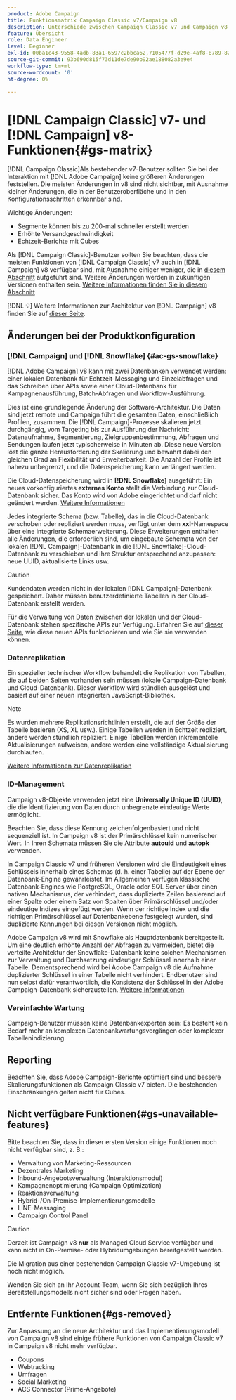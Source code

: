 ```yaml
---
product: Adobe Campaign
title: Funktionsmatrix Campaign Classic v7/Campaign v8
description: Unterschiede zwischen Campaign Classic v7 und Campaign v8 verstehen
feature: Übersicht
role: Data Engineer
level: Beginner
exl-id: 00ba1c43-9558-4adb-83a1-6597c2bbca62,7105477f-d29e-4af8-8789-82b4459761b0
source-git-commit: 93b690d815f73d11de7de90b92ae188082a3e9e4
workflow-type: tm+mt
source-wordcount: '0'
ht-degree: 0%

---
```


# [!DNL Campaign Classic] v7- und [!DNL Campaign] v8-Funktionen{#gs-matrix}

[!DNL Campaign Classic]Als bestehender v7-Benutzer sollten Sie bei der Interaktion mit [!DNL Adobe Campaign] keine größeren Änderungen feststellen. Die meisten Änderungen in v8 sind nicht sichtbar, mit Ausnahme kleiner Änderungen, die in der Benutzeroberfläche und in den Konfigurationsschritten erkennbar sind.

Wichtige Änderungen:

* Segmente können bis zu 200-mal schneller erstellt werden
* Erhöhte Versandgeschwindigkeit
* Echtzeit-Berichte   mit Cubes

Als [!DNL Campaign Classic]-Benutzer sollten Sie beachten, dass die meisten Funktionen von [!DNL Campaign Classic] v7 auch in [!DNL Campaign] v8 verfügbar sind, mit Ausnahme einiger weniger, die in [diesem Abschnitt](#gs-removed) aufgeführt sind. Weitere Änderungen werden in zukünftigen Versionen enthalten sein. [Weitere Informationen finden Sie in diesem Abschnitt](#gs-unavailable-features)

[!DNL :bulb:] Weitere Informationen zur Architektur von [!DNL Campaign] v8 finden Sie auf [dieser Seite](../dev/architecture.md).

## Änderungen bei der Produktkonfiguration

### [!DNL Campaign] und [!DNL Snowflake] {#ac-gs-snowflake}

[!DNL Adobe Campaign] v8 kann mit zwei Datenbanken verwendet werden: einer lokalen Datenbank für Echtzeit-Messaging und Einzelabfragen und das Schreiben über APIs sowie einer Cloud-Datenbank für Kampagnenausführung, Batch-Abfragen und Workflow-Ausführung.

Dies ist eine grundlegende Änderung der Software-Architektur. Die Daten sind jetzt remote und Campaign führt die gesamten Daten, einschließlich Profilen, zusammen. Die [!DNL Campaign]-Prozesse skalieren jetzt durchgängig, vom Targeting bis zur Ausführung der Nachricht: Datenaufnahme, Segmentierung, Zielgruppenbestimmung, Abfragen und Sendungen laufen jetzt typischerweise in Minuten ab. Diese neue Version löst die ganze Herausforderung der Skalierung und bewahrt dabei den gleichen Grad an Flexibilität und Erweiterbarkeit. Die Anzahl der Profile ist nahezu unbegrenzt, und die Datenspeicherung kann verlängert werden.

Die Cloud-Datenspeicherung wird in **[!DNL Snowflake]** ausgeführt: Ein neues vorkonfiguriertes **externes Konto** stellt die Verbindung zur Cloud-Datenbank sicher. Das Konto wird von Adobe eingerichtet und darf nicht geändert werden. [Weitere Informationen](../config/external-accounts.md)

Jedes integrierte Schema (bzw. Tabelle), das in die Cloud-Datenbank verschoben oder repliziert werden muss, verfügt unter dem **xxl**-Namespace über eine integrierte Schemaerweiterung. Diese Erweiterungen enthalten alle Änderungen, die erforderlich sind, um eingebaute Schemata von der lokalen [!DNL Campaign]-Datenbank in die [!DNL Snowflake]-Cloud-Datenbank zu verschieben und ihre Struktur entsprechend anzupassen: neue UUID, aktualisierte Links usw.

>[!CAUTION]
>
> Kundendaten werden nicht in der lokalen [!DNL Campaign]-Datenbank gespeichert. Daher müssen benutzerdefinierte Tabellen in der Cloud-Datenbank erstellt werden.


Für die Verwaltung von Daten zwischen der lokalen und der Cloud-Datenbank stehen spezifische APIs zur Verfügung. Erfahren Sie auf [dieser Seite](../dev/new-apis.md), wie diese neuen APIs funktionieren und wie Sie sie verwenden können.

### Datenreplikation

Ein spezieller technischer Workflow behandelt die Replikation von Tabellen, die auf beiden Seiten vorhanden sein müssen (lokale Campaign-Datenbank und Cloud-Datenbank). Dieser Workflow wird stündlich ausgelöst und basiert auf einer neuen integrierten JavaScript-Bibliothek.

>[!NOTE]
>
> Es wurden mehrere Replikationsrichtlinien erstellt, die auf der Größe der Tabelle basieren (XS, XL usw.).
> Einige Tabellen werden in Echtzeit repliziert, andere werden stündlich repliziert. Einige Tabellen werden inkrementelle Aktualisierungen aufweisen, andere werden eine vollständige Aktualisierung durchlaufen.


[Weitere Informationen zur Datenreplikation](../config/replication.md)

### ID-Management

Campaign v8-Objekte verwenden jetzt eine **Universally Unique ID (UUID)**, die die Identifizierung von Daten durch unbegrenzte eindeutige Werte ermöglicht..

Beachten Sie, dass diese Kennung zeichenfolgenbasiert und nicht sequenziell ist. In Campaign v8 ist der Primärschlüssel kein numerischer Wert. In Ihren Schemata müssen Sie die Attribute **autouid** und **autopk** verwenden.

In Campaign Classic v7 und früheren Versionen wird die Eindeutigkeit eines Schlüssels innerhalb eines Schemas (d. h. einer Tabelle) auf der Ebene der Datenbank-Engine gewährleistet. Im Allgemeinen verfügen klassische Datenbank-Engines wie PostgreSQL, Oracle oder SQL Server über einen nativen Mechanismus, der verhindert, dass duplizierte Zeilen basierend auf einer Spalte oder einem Satz von Spalten über Primärschlüssel und/oder eindeutige Indizes eingefügt werden. Wenn der richtige Index und die richtigen Primärschlüssel auf Datenbankebene festgelegt wurden, sind duplizierte Kennungen bei diesen Versionen nicht möglich.

Adobe Campaign v8 wird mit Snowflake als Hauptdatenbank bereitgestellt. Um eine deutlich erhöhte Anzahl der Abfragen zu vermeiden, bietet die verteilte Architektur der Snowflake-Datenbank keine solchen Mechanismen zur Verwaltung und Durchsetzung eindeutiger Schlüssel innerhalb einer Tabelle. Dementsprechend wird bei Adobe Campaign v8 die Aufnahme duplizierter Schlüssel in einer Tabelle nicht verhindert. Endbenutzer sind nun selbst dafür verantwortlich, die Konsistenz der Schlüssel in der Adobe Campaign-Datenbank sicherzustellen. [Weitere Informationen](../dev/keys.md)

### Vereinfachte Wartung

Campaign-Benutzer müssen keine Datenbankexperten sein: Es besteht kein Bedarf mehr an komplexen Datenbankwartungsvorgängen oder komplexer Tabellenindizierung.

## Reporting

Beachten Sie, dass Adobe Campaign-Berichte optimiert sind und bessere Skalierungsfunktionen als Campaign Classic v7 bieten. Die bestehenden Einschränkungen gelten nicht für Cubes.

## Nicht verfügbare Funktionen{#gs-unavailable-features}

Bitte beachten Sie, dass in dieser ersten Version einige Funktionen noch nicht verfügbar sind, z. B.:

* Verwaltung von Marketing-Ressourcen
* Dezentrales Marketing
* Inbound-Angebotsverwaltung (Interaktionsmodul)
* Kampagnenoptimierung (Campaign Optimization)
* Reaktionsverwaltung
* Hybrid-/On-Premise-Implementierungsmodelle
* LINE-Messaging
* Campaign Control Panel

>[!CAUTION]
>
>Derzeit ist Campaign v8 **nur** als Managed Cloud Service verfügbar und kann nicht in On-Premise- oder Hybridumgebungen bereitgestellt werden.
>
>Die Migration aus einer bestehenden Campaign Classic v7-Umgebung ist noch nicht möglich.
>
>Wenden Sie sich an Ihr Account-Team, wenn Sie sich bezüglich Ihres Bereitstellungsmodells nicht sicher sind oder Fragen haben.

## Entfernte Funktionen{#gs-removed}

Zur Anpassung an die neue Architektur und das Implementierungsmodell von Campaign v8 sind einige frühere Funktionen von Campaign Classic v7 in Campaign v8 nicht mehr verfügbar.

* Coupons
* Webtracking
* Umfragen
* Social Marketing
* ACS Connector (Prime-Angebote)

